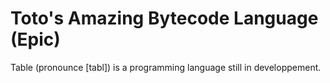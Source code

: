 
# Toto's Amazing Bytecode Language (Epic)

Table (pronounce [tabl]) is a programming language still in developpement.
